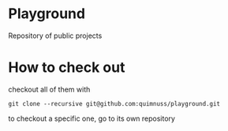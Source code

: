 Playground
==========

Repository of public projects

How to check out
================

checkout all of them with
```
git clone --recursive git@github.com:quimnuss/playground.git
```
to checkout a specific one, go to its own repository
